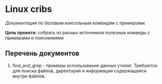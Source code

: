 # Linux cribs 

_Документация по базовым консольным командам с примерами._

__Цель проекта:__ собрать из расных источников полезные команды с примерами и пояснениями

## Перечень документов

1) find_and_grep - примеры использования данных утилит. Требуются для поиска файлов, директорий и информации содержащейся внутри файлов. 

 